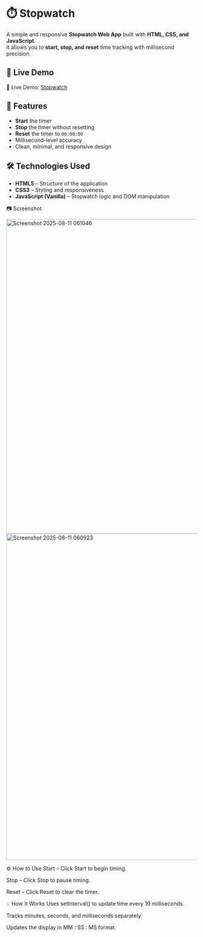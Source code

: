 # ⏱️ Stopwatch

A simple and responsive **Stopwatch Web App** built with **HTML, CSS, and JavaScript**.  
It allows you to **start, stop, and reset** time tracking with millisecond precision.

## 🚀 Live Demo
🔗 Live Demo: [Stopwatch](https://pro-stopwatch.netlify.app/)

## 📌 Features
- **Start** the timer
- **Stop** the timer without resetting
- **Reset** the timer to `00:00:00`
- Millisecond-level accuracy
- Clean, minimal, and responsive design

## 🛠️ Technologies Used
- **HTML5** – Structure of the application
- **CSS3** – Styling and responsiveness
- **JavaScript (Vanilla)** – Stopwatch logic and DOM manipulation

📷 Screenshot

<img width="1195" height="833" alt="Screenshot 2025-08-11 061046" src="https://github.com/user-attachments/assets/087ed74c-58eb-433d-aa58-2f669a0c718f" />

<img width="1804" height="864" alt="Screenshot 2025-08-11 060923" src="https://github.com/user-attachments/assets/4d168d28-76e3-4109-af9e-0e030b83d747" />


⚙️ How to Use
Start – Click Start to begin timing.

Stop – Click Stop to pause timing.

Reset – Click Reset to clear the timer.

💡 How It Works
Uses setInterval() to update time every 10 milliseconds.

Tracks minutes, seconds, and milliseconds separately.

Updates the display in MM : SS : MS format.
